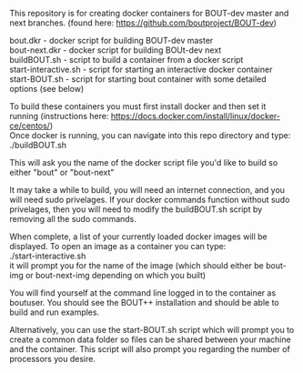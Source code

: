This repository is for creating docker containers for BOUT-dev master and next branches. (found here: https://github.com/boutproject/BOUT-dev)  

bout.dkr 				- docker script for building BOUT-dev master  
bout-next.dkr  			- docker script for building BOUt-dev next  
buildBOUT.sh			- script to build a container from a docker script  
start-interactive.sh  	- script for starting an interactive docker container  
start-BOUT.sh			- script for starting bout container with some detailed options (see below)  
  
  
To build these containers you must first install docker and then set it running (instructions here: https://docs.docker.com/install/linux/docker-ce/centos/)  
Once docker is running, you can navigate into this repo directory and type:  
./buildBOUT.sh
  
This will ask you the name of the docker script file you'd like to build so either "bout" or "bout-next"  
  
It may take a while to build, you will need an internet connection, and you will need sudo privelages.  If your docker commands
function without sudo privelages, then you will need to modify the buildBOUT.sh script by removing all the sudo commands.  
  
When complete, a list of your currently loaded docker images will be displayed.  To open an image as a container you can type:  
./start-interactive.sh  
it will prompt you for the name of the image (which should either be bout-img or bout-next-img depending on which you built)  
  
You will find yourself at the command line logged in to the container as boutuser.  You should see the BOUT++ installation and should be able to build
and run examples.  
  
Alternatively, you can use the start-BOUT.sh script which will prompt you to create a common data folder so files can be shared between your machine and the container. This script
will also prompt you regarding the number of processors you desire.